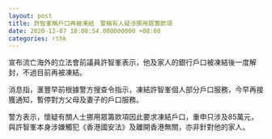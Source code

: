 ```yaml
---
layout: post
title: 許智峯稱戶口再被凍結　警稱有人疑涉挪用眾籌款項
date: 2020-12-07 18:08:54.000000000 +08:00
categories: rthk
---
```


宣布流亡海外的立法會前議員許智峯表示，他及家人的銀行戶口被凍結後一度解封，不過目前再被凍結。

消息指，滙豐早前根據警方搜查令指示，凍結許智峯個人部分戶口服務，今早再接獲通知，暫停對方父母及妻子的戶口服務。

警方表示，懷疑有關人士挪用眾籌款項因此要求凍結戶口，重申只涉及85萬元，與許智峯本身涉嫌觸犯《香港國安法》及離開香港無關，亦非針對他的家人。
